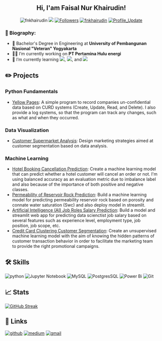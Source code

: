 <h2 align="center">
    </a> Hi, I'am Faisal Nur Khairudin!
</h2>

<p align="center"> 
    <img src="https://komarev.com/ghpvc/?username=fnkhairudin" alt="fnkhairudin"/>
    <a href="https://github.com/fnkhairudin/fnkhairudin/pulse" alt="Activity"><img src="https://img.shields.io/github/commit-activity/m/fnkhairudin/fnkhairudin" /></a>
    <a href="https://github.com/fnkhairudin?tab=followers"><img alt="Followers" src="https://img.shields.io/github/followers/fnkhairudin?color=4C1&logo=github"></a>
    <a href="https://github.com/fnkhairudin" target="_blank"><img alt="fnkhairudin" src="https://badges.pufler.dev/visits/fnkhairudin/fnkhairudin?logo=GitHub&label=visits&color=success&logoColor=white&style=flat-square"/></a>
    <a href="https://github.com/fnkhairudin/fnkhairudin" target="_blank"><img alt="Profile_Update" src="https://img.shields.io/github/last-commit/fnkhairudin/fnkhairudin?label=Profile%20update&style=fflat-square"></a>
</p>

<h3 align="left">🚀 Biography:</h3>

- 🏢 Bachelor's Degree in Engineering at **University of Pembangunan Nasional "Veteran" Yogyakarta**
- 👨‍💻 I’m currently working on **PT Pertamina Hulu energi**
- 🌱 I’m currently learning <img src="https://img.shields.io/badge/Deep%20Learning-%2303afff">, <img src="https://img.shields.io/badge/NLP-%23fce062">, and <img src="https://img.shields.io/badge/MLOps-%2358fc8a">


## ✏️ Projects
### Python Fundamentals
- [Yellow Pages](https://github.com/fnkhairudin/YellowPages): A simple program to record companies un-confidential data based on CURD systems (Create, Update, Read, and Delete). I also provide a log systems, so that the program can track any changes, such as what and when they occurred.

### Data Visualization
- [Customer Supermarket Analysis](https://github.com/fnkhairudin/Customer-Supermarket-Analysis): Design marketing strategies aimed at customer segmentation based on data analysis.

### Machine Learning
- [Hotel Booking Cancellation Prediction](https://github.com/fnkhairudin/Hotel-Booking-Demand): Create a machine learning model that can predict whether a hotel customer will cancel an order or not. I'm using balanced accuracy as an evaluation metric due to imbalance label and also because of the importance of both positive and negative classes.
- [Permeability of Reservoir Rock Prediction](https://github.com/fnkhairudin/Permeability-Reservoir-Rock-Prediction/tree/main): Build a machine learning model for predicting permeability reservoir rock based on porosity and connate water saturation (Swc) and also deploy model in streamlit.
- [Artificial Intelligence (AI) Job Roles Salary Prediction](https://github.com/fnkhairudin/Data-Scientist-Salary-Prediction): Build a model and streamlit web app for predicting data scienctist job salary based on several features such as experience level, employment type, job position, job scope, etc.
- [Credit Card Clustering Customer Segmentation](https://github.com/PurwadhikaDev/BetaGroup_JC_DS_FT_Jogja_01_FinalProject): Create an unsupervised machine learning model with the aim of knowing the hidden patterns of customer transaction behavior in order to facilitate the marketing team to provide the right promotional campaigns.

## 🛠️ Skills

![python](https://img.shields.io/badge/Python-3776AB?style=for-the-badge&logo=python&logoColor=white)
![Jupyter Notebook](https://img.shields.io/badge/jupyter-%23FA0F00.svg?style=for-the-badge&logo=jupyter&logoColor=white)
![MySQL](https://img.shields.io/badge/mysql-%2300f.svg?style=for-the-badge&logo=mysql&logoColor=white)
![PostgresSQL](https://img.shields.io/badge/postgres-%23316192.svg?style=for-the-badge&logo=postgresql&logoColor=white)
![Power Bi](https://img.shields.io/badge/power_bi-F2C811?style=for-the-badge&logo=powerbi&logoColor=black)
![Git](https://img.shields.io/badge/git-%23F05033.svg?style=for-the-badge&logo=git&logoColor=white)


## 📈 Stats

[![GitHub Streak](https://streak-stats.demolab.com/?user=DenverCoder1&theme=great-gatsby)](https://git.io/streak-stats)

## 🔗 Links

[![github](https://img.shields.io/badge/GitHub-000000?style=for-the-badge&logo=GitHub&logoColor=white)](https://github.com/fnkhairudin)
[![medium](https://img.shields.io/badge/medium-000000?style=for-the-badge&logo=medium&logoColor=white)](https://fnkhairudin.medium.com/)
[![gmail](https://img.shields.io/badge/Gmail-D14836?style=for-the-badge&logo=Gmail&logoColor=white)](mailto:fnkhairudin@gmail.com)